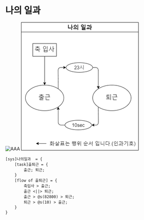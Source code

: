 # 나의 일과 

 ![AAA](/MySystem/img/my1.gif)
 ![AAA](/MySystem/png/my1.dio.png)
 

```
[sys]나의일과  = {
    [task]출퇴근 = {
        출근; 퇴근;
    }
    [flow of 출퇴근] = {
        축입사 > 출근;
        출근 <||> 퇴근;
        출근 > @s(82800) > 퇴근;
        퇴근 > @s(10) > 출근;
    }
}
```
